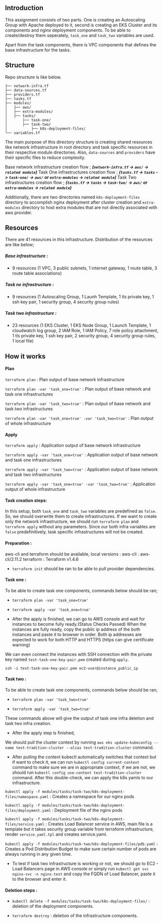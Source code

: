 ## Introduction
This assignment consists of two parts. One is creating an Autoscaling Group with Apache deployed to it, second is creating an EKS Cluster and its components and nginx deployment components. To be able to create/destroy them seperately, `task_one` and `task_two` variables are used.

Apart from the task components, there is VPC components that defines the base infrastructure for the tasks.

## Structure
Repo structure is like below.

    ├── network-infra.tf
    ├── data-sources.tf
    ├── providers.tf
    ├── tasks.tf
    ├── modules/
    │   ├── aws/
    │   ├── extra-modules/
    │   ├── tasks/
    │       ├── task-one/
    │       ├── task-two/
    │           ├── k8s-deployment-files/
    └── variables.tf

The main purpose of this directory structure is creating shared resources like network infrastructure in root directory and task specific resources in their respective module directories. Also, `data-sources` and `providers` have their specific files to reduce complexity.

Base network infrastructure creation flow ; _**(`network-infra.tf` -> `aws/`  -> `related module`)**_
Task One infrastructures creation flow ; _**(`tasks.tf` -> `tasks` -> `task-one/` -> `aws/` or `extra-modules` -> `related module`)**_
Task Two infrastructures creation flow ; _**(`tasks.tf` -> `tasks` -> `task-two/` -> `aws/` or `extra-modules` -> `related module`)**_

Additionally, there are two directories named `k8s-deployment-files` directory to accomplish nginx deployment after cluster creation and `extra-modules` directory to host extra modules that are not directly associated with aws provider.

## Resources
There are 41 resources in this infrastructure. Distribution of the resources are like below;

#####  Base infrastructure : 
- 9 resources (1 VPC, 3 public subnets, 1 internet gateway, 1 route table, 3 route table associations)
##### Task ne infrastructure : 
- 9 resources (1 Autoscaling Group, 1 Launh Template, 1 tls private key, 1 ssh key pair, 1 security group, 4 security group rules)
##### Task two infrastructure : 
- 23 resources (1 EKS Cluster, 1 EKS Node Group, 1 Launch Template, 1 cloudwatch log group, 2 IAM Role, 1 IAM Policy, 7 role policy attachment, 1 tls private key, 1 ssh key pair, 2 security group, 4 security group rules, 1 local file)

## How it works 

#### Plan

`terraform plan` : Plan output of base network infrastructure

`terraform plan -var 'task_one=true'` : Plan output of base network and task one infrastructures

`terraform plan -var 'task_two=true'` : Plan output of base network and task two infrastructures

`terraform plan -var 'task_one=true' -var 'task_two=true'` : Plan output of whole infrastructure

#### Apply

`terraform apply` : Application output of base network infrastructure

`terraform apply -var 'task_one=true'` : Application output of base network and task one infrastructures

`terraform apply -var 'task_two=true'` : Application output of base network and task two infrastructures

`terraform apply -var 'task_one=true' -var 'task_two=true'` : Application output of whole infrastructure

#### Task creation steps:
In this setup, both `task_one` and `task_two` variables are predefined as `false`. So, we should overwrite them to create infrastructures. 
If we want to create only the network infrastructure, we should run `terraform plan` and `terraform apply` without any parameters. Since our both infra variables are `false` predefinitively, task specific infrastructures will not be created.

#### Preparation :
aws-cli and terraform should be available,
local versions : 
aws-cli : aws-cli/2.11.2
terraform : Terraform v1.4.6

- `terraform init` should be ran to be able to pull provider dependencies. 

#### Task one :
To be able to create task one components, commands below should be ran;

- `terraform plan -var 'task_one=true'`

- `terraform apply -var 'task_one=true'`

- After the apply is finished, we can go to AWS console and wait for instances to become fully ready.(Status Checks Passed)
When the instances are fully ready, copy the public ip address of the both instances and paste it to browser in order. Both ip addresses are expected to work for both HTTP and HTTPS (https can give certificate warning)

We can even connect the instances with SSH connection with the private key named `test-task-one-key-pair.pem` created during `apply`. 

`ssh -i test-task-one-key-pair.pem ec2-user@instance_public_ip`

#### Task two :

To be able to create task one components, commands below should be ran;

- `terraform plan -var 'task_two=true'`

- `terraform apply -var 'task_two=true'`

These commands above will give the output of task one infra deletion and task two infra creation.

- After the apply step is finished, 

We should pull the cluster context by running `aws eks update-kubeconfig --name test-tradition-cluster --alias test-tradition-cluster` command.

- After pulling the context kubectl automatically switches that context but if want to check it, we can run `kubectl config current-context` command to make sure we are in appropriate context, if we are not, we should run `kubectl config use-context test-tradition-cluster` command.
After this double-check, we can apply the k8s yamls to our infrastructure. 

`kubectl apply -f modules/tasks/task-two/k8s-deployment-files/namespace.yaml` : Creates a namespace for our nginx pods

`kubectl apply -f modules/tasks/task-two/k8s-deployment-files/deployment.yaml` : Deployment file of the nginx pods

`kubectl apply -f modules/tasks/task-two/k8s-deployment-files/service.yaml` : Creates Load Balancer service in AWS, main file is a template but it takes security group variable from terraform infrastructure, render `service.yaml.tpl` and creates service.yaml. 

`kubectl apply -f modules/tasks/task-two/k8s-deployment-files/pdb.yaml` : Creates a Pod Distribution Budget to make sure certain number of pods are always running in any given time.

- To test if task two infrastructure is working or not, we should go to EC2 - Load Balancers page in AWS console or simply run `kubectl get svc nginx-svc -n nginx-test` and copy the FQDN of Load Balancer, paste it to the browser and enter it. 

#### Deletion steps :

- `kubectl delete -f modules/tasks/task-two/k8s-deployment-files/` : deletion of the deployment components.

- `terraform destroy` : deletion of the infrastructure components.
